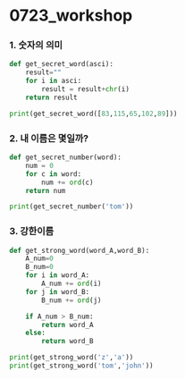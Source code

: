 # 0723_workshop

### 1.  숫자의 의미

```python
def get_secret_word(asci):
    result=""
    for i in asci:
        result = result+chr(i)
    return result

print(get_secret_word([83,115,65,102,89]))

```



### 2. 내 이름은 몇일까?

```python
def get_secret_number(word):
    num = 0
    for c in word:
        num += ord(c)
    return num

print(get_secret_number('tom'))
```



### 3. 강한이름

```python
def get_strong_word(word_A,word_B):
    A_num=0
    B_num=0
    for i in word_A:
        A_num += ord(i)
    for j in word_B:
        B_num += ord(j)    

    if A_num > B_num:
        return word_A
    else:
        return word_B

print(get_strong_word('z','a'))
print(get_strong_word('tom','john'))
```

